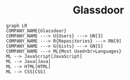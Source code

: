 <h1 align="center">Glassdoor</h1>

```mermaid
graph LR
COMPANY_NAME{Glassdoor}
COMPANY_NAME ---> U{Users} ---> UN[3]
COMPANY_NAME ---> R{Repositories} ---> RN[9]
COMPANY_NAME ---> G{Gists} ---> GN[5]
COMPANY_NAME ---> ML{Most Used<br>Languages}
ML --> JavaScript[JavaScript]
ML --> Java[Java]
ML --> HTML[HTML]
ML --> CSS[CSS]
```
